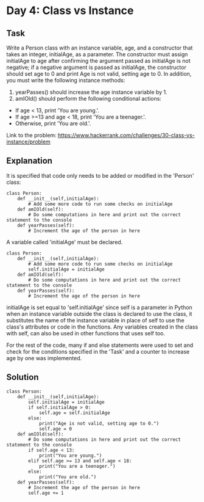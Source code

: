 # Day 4: Class vs Instance
## Task
Write a Person class with an instance variable, age, and a constructor that takes an integer, initialAge, as a parameter. The constructor must assign initialAge to age after confirming the argument passed as initialAge is not negative; if a negative argument is passed as initialAge, the constructor should set age to 0 and print Age is not valid, setting age to 0. In addition, you must write the following instance methods:

1. yearPasses() should increase the age instance variable by 1.
2. amIOld() should perform the following conditional actions:
* If age < 13, print 'You are young.'.
* If age >=13 and age < 18, print 'You are a teenager.'.
* Otherwise, print 'You are old.'.

Link to the problem: https://www.hackerrank.com/challenges/30-class-vs-instance/problem 

## Explanation
It is specified that code only needs to be added or modified in the 'Person' class:

```
class Person:
    def __init__(self,initialAge):
        # Add some more code to run some checks on initialAge
    def amIOld(self):
        # Do some computations in here and print out the correct statement to the console
    def yearPasses(self):
        # Increment the age of the person in here
```

A variable called 'initialAge' must be declared. 
```
class Person:
    def __init__(self,initialAge):
        # Add some more code to run some checks on initialAge
        self.initialAge = initialAge
    def amIOld(self):
        # Do some computations in here and print out the correct statement to the console
    def yearPasses(self):
        # Increment the age of the person in here
```
initialAge is set equal to 'self.initialAge' since self is a parameter in Python when an instance variable outside the class is declared to use the class, it substitutes the name of the instance variable in place of self to use the class's attributes or code in the functions. Any variables created in the class with self, can also be used in other functions that uses self too.

For the rest of the code, many if and else statements were used to set and check for the conditions specified in the 'Task' and a counter to increase age by one was implemented.

## Solution
```
class Person:
    def __init__(self,initialAge):
        self.initialAge = initialAge
        if self.initialAge > 0:
            self.age = self.initialAge
        else:
            print("Age is not valid, setting age to 0.")
            self.age = 0
    def amIOld(self):
        # Do some computations in here and print out the correct statement to the console
        if self.age < 13:
            print("You are young.")
        elif self.age >= 13 and self.age < 18:
            print("You are a teenager.")
        else:
            print("You are old.") 
    def yearPasses(self):
        # Increment the age of the person in here
        self.age += 1
```
